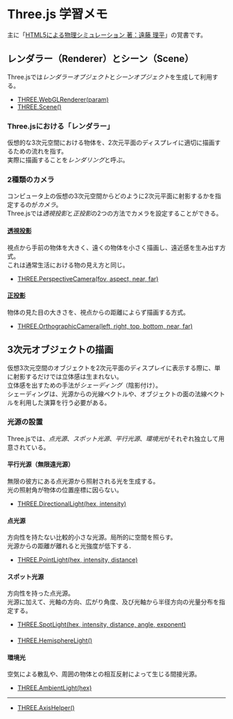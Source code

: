 # Three.js 学習メモ

主に「[HTML5による物理シミュレーション 著：遠藤 理平](http://goo.gl/krKKTV)」の覚書です。

## レンダラー（Renderer）とシーン（Scene）

Three.jsでは*レンダラーオブジェクト*と*シーンオブジェクト*を生成して利用する。

- [THREE.WebGLRenderer(param)](http://threejs.org/docs/#Reference/Renderers/WebGLRenderer)
- [THREE.Scene()](http://threejs.org/docs/#Reference/Scenes/Scene)

### Three.jsにおける「レンダラー」

仮想的な3次元空間における物体を、2次元平面のディスプレイに適切に描画するための流れを指す。  
実際に描画することを*レンダリング*と呼ぶ。

### 2種類のカメラ

コンピュータ上の仮想の3次元空間からどのように2次元平面に射影するかを指定するのが*カメラ*。  
Three.jsでは*透視投影*と*正投影*の2つの方法でカメラを設定することができる。

#### [透視投影](http://ja.wikipedia.org/wiki/%E9%80%8F%E8%A6%96%E6%8A%95%E5%BD%B1)

視点から手前の物体を大きく、遠くの物体を小さく描画し、遠近感を生み出す方式。  
これは通常生活における物の見え方と同じ。

- [THREE.PerspectiveCamera(fov, aspect, near, far)](http://threejs.org/docs/#Reference/Cameras/PerspectiveCamera)

#### [正投影](http://ja.wikipedia.org/wiki/%E6%AD%A3%E6%8A%95%E5%BD%B1%E5%9B%B3)

物体の見た目の大きさを、視点からの距離によらず描画する方式。

- [THREE.OrthographicCamera(left, right, top, bottom, near, far)](http://threejs.org/docs/#Reference/Cameras/OrthographicCamera)

## 3次元オブジェクトの描画

仮想3次元空間のオブジェクトを2次元平面のディスプレイに表示する際に、単に射影するだけでは立体感は生まれない。  
立体感を出すための手法が*シェーディング*（陰影付け）。  
シェーディングは、光源からの光線ベクトルや、オブジェクトの面の法線ベクトルを利用した演算を行う必要がある。

### 光源の設置

Three.jsでは、*点光源*、*スポット光源*、*平行光源*、*環境光*がそれぞれ独立して用意されている。

#### 平行光源（無限遠光源）

無限の彼方にある点光源から照射される光を生成する。  
光の照射角が物体の位置座標に因らない。  

- [THREE.DirectionalLight(hex, intensity)](http://threejs.org/docs/#Reference/Lights/DirectionalLight)

#### 点光源

方向性を持たない比較的小さな光源。局所的に空間を照らす。  
光源からの距離が離れると光強度が低下する．

- [THREE.PointLight(hex, intensity, distance)](http://threejs.org/docs/#Reference/Lights/PointLight)

#### スポット光源

方向性を持った点光源。  
光源に加えて、光軸の方向、広がり角度、及び光軸から半径方向の光量分布を指定する。

- [THREE.SpotLight(hex, intensity, distance, angle, exponent)](http://threejs.org/docs/#Reference/Lights/SpotLight)

#### 

- [THREE.HemisphereLight()]()

#### 環境光

空気による散乱や、周囲の物体との相互反射によって生じる間接光源。

- [THREE.AmbientLight(hex)](http://threejs.org/docs/#Reference/Lights/AmbientLight)


---

- [THREE.AxisHelper()](http://threejs.org/docs/#Reference/Extras.Helpers/AxisHelper)

